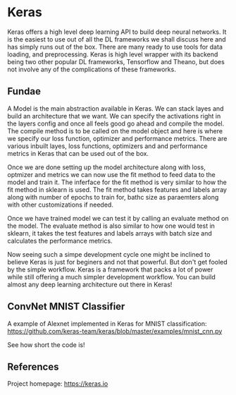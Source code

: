 # Keras

Keras offers a high level deep learning API to build deep neural networks. It is the easiest to use out of all the DL frameworks we shall discuss here and has simply runs out of the box. There are many ready to use tools for data loading, and preprocessing. Keras is high level wrapper with its backend being two other popular DL frameworks, Tensorflow and Theano, but does not involve any of the complications of these frameworks.


## Fundae
A Model is the main abstraction available in Keras. We can stack layes and build an architecture that we want. We can specify the activations right in the layers config and once all feels good go ahead and compile the model. The compile method is to be called on the model object and here is where we specify our loss function, optimizer and performance metrics. There are various inbuilt layes, loss functions, optimizers and and performance metrics in Keras that can be used out of the box.

Once we are done setting up the model architecture along with loss, optmizer and metrics we can now use the fit method to feed data to the model and train it. The inferface for the fit method is very similar to how the fit method in sklearn is used. The fit method takes features and labels array along with number of epochs to train for, bathc size as paraemters along with other customizations if needed.

Once we have trained model we can test it by calling an evaluate method on the model. The evaluate method is also similar to how one would test in sklearn, it takes the test features and labels arrays with batch size and calculates the performance metrics. 

Now seeing such a simpe development cycle one might be inclined to believe Keras is just for beginers and not that powerful. But don't get fooled by the simple workflow. Keras is a framework that packs a lot of power while still offering a much simpler development workflow. You can build almost any deep learning architecture out there in Keras!


## ConvNet MNIST Classifier
A example of Alexnet implemented in Keras for MNIST classification:
https://github.com/keras-team/keras/blob/master/examples/mnist_cnn.py

See how short the code is!


## References
Project homepage: https://keras.io